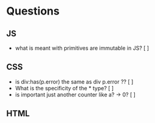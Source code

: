 # Questions

## JS
- what is meant with primitives are immutable in JS? [ ]

## CSS
- is div:has(p.error) the same as div p.error ?? [ ]
- What is the specificity of the * type? [ ]
- is important just another counter like a? -> 0? [ ]

## HTML

